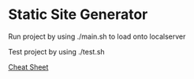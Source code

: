 # Static Site Generator

Run project by using ./main.sh to load onto localserver

Test project by using ./test.sh

[Cheat Sheet](https://www.boot.dev/lessons/220f456c-ad0b-4455-a236-31f4ebab3bc5)
